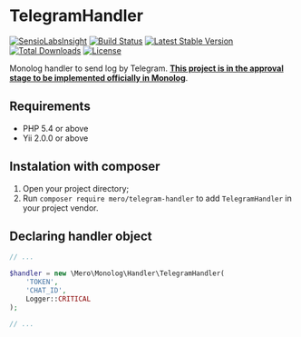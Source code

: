 TelegramHandler
===============

[![SensioLabsInsight](https://insight.sensiolabs.com/projects/d7f41933-3e48-4c2d-befc-35aba76bf0ef/mini.png)](https://insight.sensiolabs.com/projects/d7f41933-3e48-4c2d-befc-35aba76bf0ef)
[![Build Status](https://travis-ci.org/merorafael/telegram-handler.svg?branch=master)](https://travis-ci.org/merorafael/telegram-handler)
[![Latest Stable Version](https://poser.pugx.org/mero/telegram-handler/v/stable.svg)](https://packagist.org/packages/mero/telegram-handler) 
[![Total Downloads](https://poser.pugx.org/mero/telegram-handler/downloads.svg)](https://packagist.org/packages/mero/telegram-handler) 
[![License](https://poser.pugx.org/mero/telegram-handler/license.svg)](https://packagist.org/packages/mero/telegram-handler)

Monolog handler to send log by Telegram. **[This project is in the approval stage to be implemented officially in Monolog](https://github.com/Seldaek/monolog/pull/869)**.

Requirements
------------

- PHP 5.4 or above
- Yii 2.0.0 or above

Instalation with composer
-------------------------

1. Open your project directory;
2. Run `composer require mero/telegram-handler` to add `TelegramHandler` in your project vendor.

Declaring handler object
------------------------

```php
// ...

$handler = new \Mero\Monolog\Handler\TelegramHandler(
    'TOKEN',
    'CHAT_ID',
    Logger::CRITICAL
);

// ...
```
